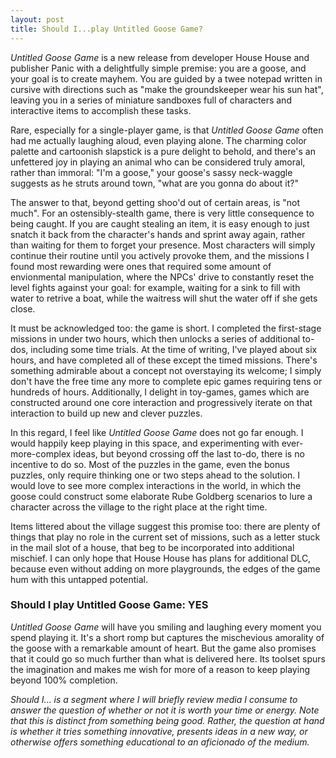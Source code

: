 ```yaml
---
layout: post
title: Should I...play Untitled Goose Game?
---
```


_Untitled Goose Game_ is a new release from developer House House and publisher Panic with a delightfully simple premise: you are a goose, and your goal is to create mayhem. You are guided by a twee notepad written in cursive with directions such as "make the groundskeeper wear his sun hat", leaving you in a series of miniature sandboxes full of characters and interactive items to accomplish these tasks.

Rare, especially for a single-player game, is that _Untitled Goose Game_ often had me actually laughing aloud, even playing alone. The charming color palette and cartoonish slapstick is a pure delight to behold, and there's an unfettered joy in playing an animal who can be considered truly amoral, rather than immoral: "I'm a goose," your goose's sassy neck-waggle suggests as he struts around town, "what are you gonna do about it?"

The answer to that, beyond getting shoo'd out of certain areas, is "not much". For an ostensibly-stealth game, there is very little consequence to being caught. If you are caught stealing an item, it is easy enough to just snatch it back from the character's hands and sprint away again, rather than waiting for them to forget your presence. Most characters will simply continue their routine until you actively provoke them, and the missions I found most rewarding were ones that required some amount of envionmental manipulation, where the NPCs' drive to constantly reset the level fights against your goal: for example, waiting for a sink to fill with water to retrive a boat, while the waitress will shut the water off if she gets close.

It must be acknowledged too: the game is short. I completed the first-stage missions in under two hours, which then unlocks a series of additional to-dos, including some time trials. At the time of writing, I've played about six hours, and have completed all of these except the timed missions. There's something admirable about a concept not overstaying its welcome; I simply don't have the free time any more to complete epic games requiring tens or hundreds of hours. Additionally, I delight in toy-games, games which are constructed around one core interaction and progressively iterate on that interaction to build up new and clever puzzles. 

In this regard, I feel like _Untitled Goose Game_ does not go far enough. I would happily keep playing in this space, and experimenting with ever-more-complex ideas, but beyond crossing off the last to-do, there is no incentive to do so. Most of the puzzles in the game, even the bonus puzzles, only require thinking one or two steps ahead to the solution. I would love to see more complex interactions in the world, in which the goose could construct some elaborate Rube Goldberg scenarios to lure a character across the village to the right place at the right time.

Items littered about the village suggest this promise too: there are plenty of things that play no role in the current set of missions, such as a letter stuck in the mail slot of a house, that beg to be incorporated into additional mischief. I can only hope that House House has plans for additional DLC, because even without adding on more playgrounds, the edges of the game hum with this untapped potential.

### Should I play Untitled Goose Game: YES

_Untitled Goose Game_ will have you smiling and laughing every moment you spend playing it. It's a short romp but captures the mischevious amorality of the goose with a remarkable amount of heart. But the game also promises that it could go so much further than what is delivered here. Its toolset spurs the imagination and makes me wish for more of a reason to keep playing beyond 100% completion.

_Should I... is a segment where I will briefly review media I consume to answer the question of whether or not it is worth your time or energy. Note that this is distinct from something being good. Rather, the question at hand is whether it tries something innovative, presents ideas in a new way, or otherwise offers something educational to an aficionado of the medium._